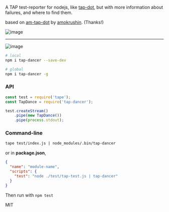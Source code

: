 A TAP test-reporter for nodejs, like [tap-dot](https://github.com/scottcorgan/tap-dot), but with more information about failures, and where to find them.

based on [am-tap-dot](http://github.com/amokrushin/am-tap-dot) by [amokrushin](https://github.com/amokrushin). (Thanks!)

![image](https://user-images.githubusercontent.com/399657/39227440-9716c02a-4826-11e8-872e-4c1ad674446e.png)

---

![image](https://user-images.githubusercontent.com/399657/39227411-7038874a-4826-11e8-8907-de7fbf68ec05.png)

```bash
# local
npm i tap-dancer --save-dev

# global
npm i tap-dancer -g
```

### API
```js
const test = require('tape');
const TapDance = require('tap-dancer');

test.createStream()
    .pipe(new TapDance())
    .pipe(process.stdout);
```

### Command-line
```bash
tape test/index.js | node_modules/.bin/tap-dancer
```
or in **package.json**,

```json
{
  "name": "module-name",
  "scripts": {
    "test": "node ./test/tap-test.js | tap-dancer"
  }
}
```

Then run with `npm test`

MIT
